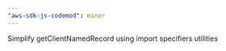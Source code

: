 ```yaml
---
"aws-sdk-js-codemod": minor
---
```


Simplify getClientNamedRecord using import specifiers utilities

